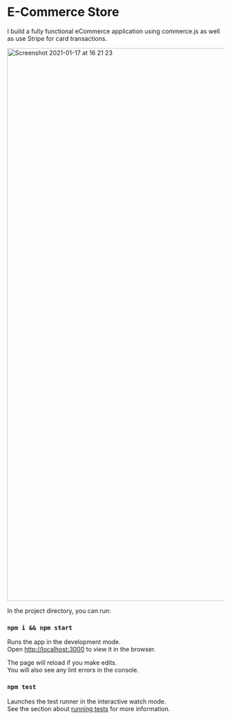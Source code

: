 # E-Commerce Store


I build a fully functional eCommerce application using commerce.js as well as use Stripe for card transactions. 

<img width="1280" alt="Screenshot 2021-01-17 at 16 21 23" src="https://user-images.githubusercontent.com/65912918/106509830-024f8480-64c6-11eb-8d5f-5e108a5527f7.png">


In the project directory, you can run:

### `npm i && npm start`

Runs the app in the development mode.<br />
Open [http://localhost:3000](http://localhost:3000) to view it in the browser.

The page will reload if you make edits.<br />
You will also see any lint errors in the console.

### `npm test`

Launches the test runner in the interactive watch mode.<br />
See the section about [running tests](https://facebook.github.io/create-react-app/docs/running-tests) for more information.


